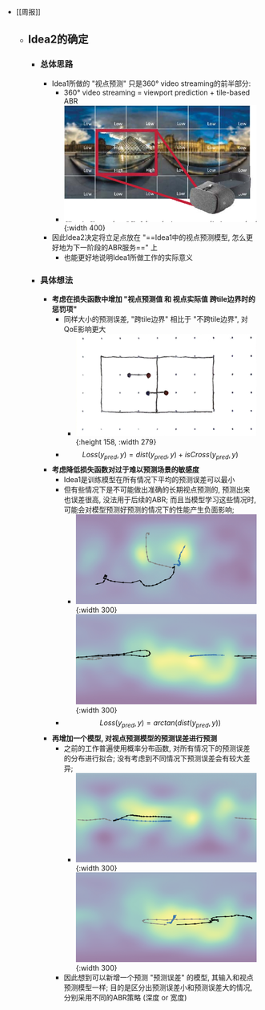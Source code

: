 - [[周报]]
	- ## Idea2的确定
		- ### 总体思路
			- Idea1所做的 "视点预测" 只是360° video streaming的前半部分:
				- 360° video streaming = viewport prediction + tile-based ABR
				- ![image.png](../assets/image_1699840363049_0.png){:width 400}
			- 因此Idea2决定将立足点放在 "==Idea1中的视点预测模型, 怎么更好地为下一阶段的ABR服务==" 上
				- 也能更好地说明Idea1所做工作的实际意义
		- ### 具体想法
			- **考虑在损失函数中增加 "视点预测值 和 视点实际值 跨tile边界时的惩罚项"**
				- 同样大小的预测误差, "跨tile边界" 相比于 "不跨tile边界", 对QoE影响更大
					- ![image.png](../assets/image_1699864461793_0.png){:height 158, :width 279}
				- $$Loss(y_{pred}, y) = dist(y_{pred}, y) + isCross(y_{pred}, y)$$
			- **考虑降低损失函数对过于难以预测场景的敏感度**
				- Idea1是训练模型在所有情况下平均的预测误差可以最小
				- 但有些情况下是不可能做出准确的长期视点预测的, 预测出来也误差很高, 没法用于后续的ABR; 而且当模型学习这些情况时, 可能会对模型预测好预测的情况下的性能产生负面影响;
					- ![image.png](../assets/image_1699864838196_0.png){:width 300} ![image.png](../assets/image_1699864896132_0.png){:width 300}
				- $$Loss(y_{pred}, y) = arctan(dist(y_{pred}, y))$$
			- **再增加一个模型, 对视点预测模型的预测误差进行预测**
				- 之前的工作普遍使用概率分布函数, 对所有情况下的预测误差的分布进行拟合; 没有考虑到不同情况下预测误差会有较大差异;
					- ![image.png](../assets/image_1699865357120_0.png){:width 300} ![image.png](../assets/image_1699865432216_0.png){:width 300}
				- 因此想到可以新增一个预测 "预测误差" 的模型, 其输入和视点预测模型一样; 目的是区分出预测误差小和预测误差大的情况, 分别采用不同的ABR策略 (深度 or 宽度)